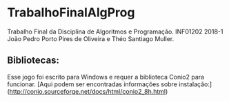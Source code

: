 # TrabalhoFinalAlgProg
Trabalho Final da Disciplina de Algoritmos e Programação. INF01202 2018-1
João Pedro Porto Pires de Oliveira e Théo Santiago Muller.

## Bibliotecas:
Esse jogo foi escrito para Windows e requer a biblioteca Conio2 para funcionar.
[Aqui podem ser encontradas informações sobre instalação:] (http://conio.sourceforge.net/docs/html/conio2_8h.html)

